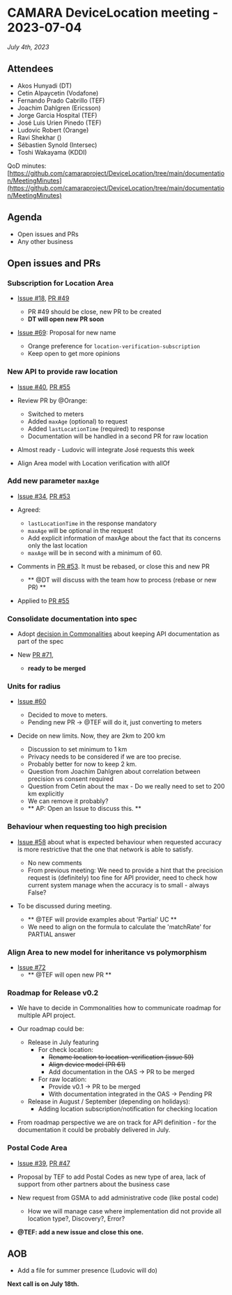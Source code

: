 # CAMARA DeviceLocation meeting - 2023-07-04

*July 4th, 2023*

## Attendees

* Akos Hunyadi (DT)
* Cetin Alpaycetin (Vodafone)
* Fernando Prado Cabrillo (TEF)
* Joachim Dahlgren (Ericsson)
* Jorge Garcia Hospital (TEF)
* José Luis Urien Pinedo (TEF)
* Ludovic Robert (Orange)
* Ravi Shekhar ()
* Sébastien Synold (Intersec)
* Toshi Wakayama (KDDI)

QoD minutes: [https://github.com/camaraproject/DeviceLocation/tree/main/documentation/MeetingMinutes](https://github.com/camaraproject/DeviceLocation/tree/main/documentation/MeetingMinutes)

## Agenda

* Open issues and PRs
* Any other business

## Open issues and PRs


### Subscription for Location Area 

* [Issue #18](https://github.com/camaraproject/DeviceLocation/issues/18), [PR #49](https://github.com/camaraproject/DeviceLocation/pull/49)
  - PR #49 should be close, new PR to be created
  - **DT will open new PR soon**
 
* [Issue #69](https://github.com/camaraproject/DeviceLocation/issues/69): Proposal for new name
  - Orange preference for `location-verification-subscription`
  - Keep open to get more opinions


### New API to provide raw location

* [Issue #40](https://github.com/camaraproject/DeviceLocation/issues/40), [PR #55](https://github.com/camaraproject/DeviceLocation/pull/55)

* Review PR by @Orange:
  - Switched to meters
  - Added `maxAge` (optional) to request
  - Added `lastLocationTime` (required) to response
  - Documentation will be handled in a second PR for raw location

* Almost ready - Ludovic will integrate José requests this week
* Align Area model with Location verification with allOf


### Add new parameter `maxAge` 

* [Issue #34](https://github.com/camaraproject/DeviceLocation/issues/34), [PR #53](https://github.com/camaraproject/DeviceLocation/pull/53)

* Agreed:
  - `lastLocationTime` in the response mandatory
  - `maxAge` will be optional in the request
  - Add explicit information of maxAge about the fact that its concerns only the last location
  - `maxAge` will be in second with a minimum of 60.

* Comments in [PR #53](https://github.com/camaraproject/DeviceLocation/pull/53). It must be rebased, or close this and new PR
  - ** @DT will discuss with the team how to process (rebase or new PR) **
* Applied to [PR #55](https://github.com/camaraproject/DeviceLocation/pull/55)


### Consolidate documentation into spec

* Adopt [decision in Commonalities](https://github.com/camaraproject/WorkingGroups/issues/164) about keeping API documentation as part of the spec

* New [PR #71](https://github.com/camaraproject/DeviceLocation/pull/71),
  - **ready to be merged**


### Units for radius
 
* [Issue #60](https://github.com/camaraproject/DeviceLocation/issues/60)
  - Decided to move to meters.
  - Pending new PR -> @TEF will do it, just converting to meters

* Decide on new limits. Now, they are 2km to 200 km
  - Discussion to set minimum to 1 km
  - Privacy needs to be considered if we are too precise.
  - Probably better for now to keep 2 km.
  - Question from Joachim Dahlgren about correlation between precision vs consent required
  - Question from Cetin about the max - Do we really need to set to 200 km explicitly
  - We can remove it probably? 
  - ** AP: Open an Issue to discuss this. **


### Behaviour when requesting too high precision

* [Issue #58](https://github.com/camaraproject/DeviceLocation/issues/58) about what is expected behaviour when requested accuracy is more restrictive that the one that network is able to satisfy. 
  - No new comments
  - From previous meeting: We need to provide a hint that the precision request is (definitely) too fine for API provider, need to check how current system manage when the accuracy is to small - always False?

* To be discussed during meeting.
  - ** @TEF will provide examples about 'Partial' UC **
  - We need to align on the formula to calculate the 'matchRate' for PARTIAL answer


### Align Area to new model for inheritance vs polymorphism

* [Issue #72](https://github.com/camaraproject/DeviceLocation/issues/72)
  - ** @TEF will open new PR **


### Roadmap for Release v0.2

* We have to decide in Commonalities how to communicate roadmap for multiple API project.
* Our roadmap could be: 
  - Release in July featuring 
    - For check location: 
      - ~~Rename location to location-verification (issue 59)~~
      - ~~Align device model (PR 61)~~
      - Add documentation in the OAS ->  PR to be merged
    - For raw location: 
      - Provide v0.1 -> PR to be merged
      - With documentation integrated in the OAS -> Pending PR
  - Release in August / September (depending on holidays):  
    - Adding location subscription/notification for checking location

* From roadmap perspective we are on track for API definition - for the documentation it could be probably delivered in July. 


### Postal Code Area

* [Issue #39](https://github.com/camaraproject/DeviceLocation/issues/39), [PR #47](https://github.com/camaraproject/DeviceLocation/pull/47)

* Proposal by TEF to add Postal Codes as new type of area, lack of support from other partners about the business case

* New request from GSMA to add administrative code (like postal code)
  - How we will manage case where implementation did not provide all location type?, Discovery?, Error?

* **@TEF: add a new issue and close this one.**
 

## AOB

* Add a file for summer presence (Ludovic will do)

<p>

**Next call is on July 18th.**
